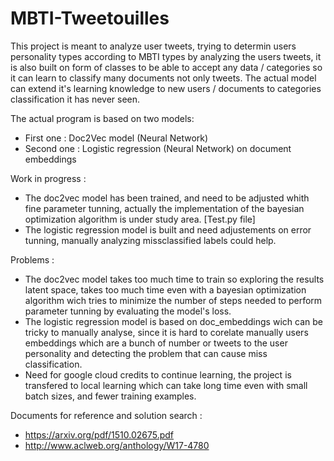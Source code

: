 # MBTI-Tweetouilles

This project is meant to analyze user tweets, trying to determin users personality types according to MBTI types by analyzing the users tweets, it is also built on form of classes to be able to accept any data / categories so it can learn to classify many documents not only tweets.
The actual model can extend it's learning knowledge to new users / documents to categories classification it has never seen.

The actual program is based on two models:
- First one : Doc2Vec model (Neural Network)
- Second one : Logistic regression (Neural Network) on document embeddings

Work in progress :

- The doc2vec model has been trained, and need to be adjusted whith fine parameter tunning, actually the implementation of the bayesian optimization algorithm is under study area. [Test.py file]
- The logistic regression model is built and need adjustements on error tunning, manually analyzing missclassified labels could help.

Problems :

- The doc2vec model takes too much time to train so exploring the results latent space, takes too much time even with a bayesian optimization algorithm wich tries to minimize the number of steps needed to perform parameter tunning by evaluating the model's loss.
- The logistic regression model is based on doc_embeddings wich can be tricky to manually analyse, since it is hard to corelate manually users embeddings which are a bunch of number or tweets to the user personality and detecting the problem that can cause miss classification.
- Need for google cloud credits to continue learning, the project is transfered to local learning which can take long time even with small batch sizes, and fewer training examples.

Documents for reference and solution search :

- https://arxiv.org/pdf/1510.02675.pdf
- http://www.aclweb.org/anthology/W17-4780
